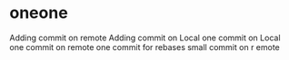 # oneone
Adding  commit on remote
Adding commit on Local
one commit on Local
one commit on remote
one commit for rebases
small commit on r emote
